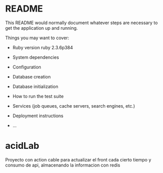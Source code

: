 # README

This README would normally document whatever steps are necessary to get the
application up and running.

Things you may want to cover:

* Ruby version ruby 2.3.6p384

* System dependencies

* Configuration

* Database creation

* Database initialization

* How to run the test suite

* Services (job queues, cache servers, search engines, etc.)

* Deployment instructions

* ...
# acidLab
Proyecto con action cable para actualizar el front cada cierto tiempo y consumo de api, almacenando la informacion con redis
